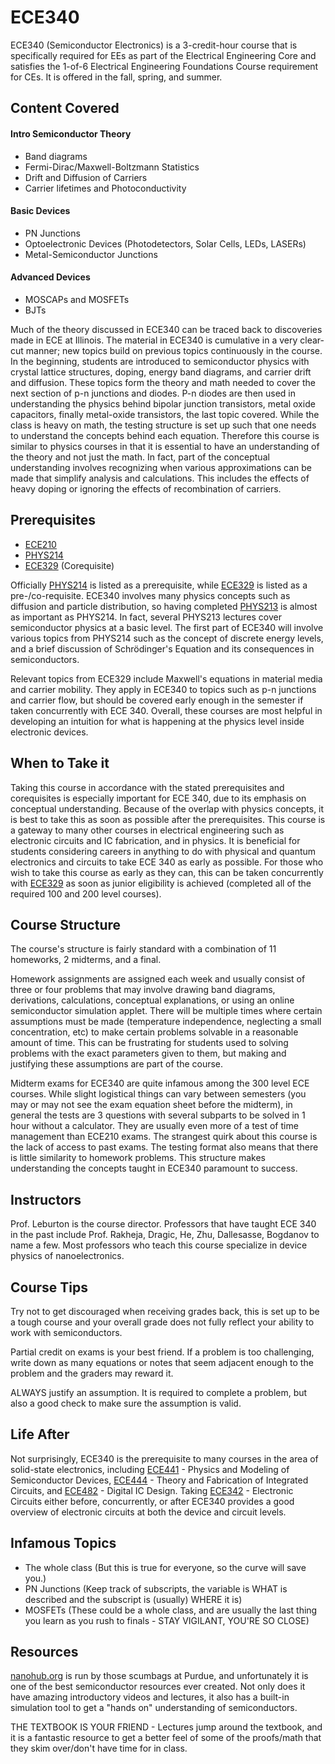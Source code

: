 # ECE340

ECE340 (Semiconductor Electronics) is a 3-credit-hour course that is specifically required for EEs as part of the Electrical Engineering Core and satisfies the 1-of-6 Electrical Engineering Foundations Course requirement for CEs. It is offered in the fall, spring, and summer.

## Content Covered

#### Intro Semiconductor Theory
- Band diagrams
- Fermi-Dirac/Maxwell-Boltzmann Statistics
- Drift and Diffusion of Carriers
- Carrier lifetimes and Photoconductivity
#### Basic Devices
- PN Junctions
- Optoelectronic Devices (Photodetectors, Solar Cells, LEDs, LASERs)
- Metal-Semiconductor Junctions
#### Advanced Devices
- MOSCAPs and MOSFETs
- BJTs

Much of the theory discussed in ECE340 can be traced back to discoveries made in ECE at Illinois. The material in ECE340 is cumulative in a very clear-cut manner; new topics build on previous topics continuously in the course. In the beginning, students are introduced to semiconductor physics with crystal lattice structures, doping, energy band diagrams, and carrier drift and diffusion. These topics form the theory and math needed to cover the next section of p-n junctions and diodes. P-n diodes are then used in understanding the physics behind bipolar junction transistors, metal oxide capacitors, finally metal-oxide transistors, the last topic covered. While the class is heavy on math, the testing structure is set up such that one needs to understand the concepts behind each equation. Therefore this course is similar to physics courses in that it is essential to have an understanding of the theory and not just the math. In fact, part of the conceptual understanding involves recognizing when various approximations can be made that simplify analysis and calculations. This includes the effects of heavy doping or ignoring the effects of recombination of carriers.

## Prerequisites

- [ECE210](ECE210.md)
- [PHYS214](../PHYS%20Course%20Offerings/PHYS214.md)
- [ECE329](ECE329.md) (Corequisite)

Officially [PHYS214](../PHYS%20Course%20Offerings/PHYS214.md) is listed as a prerequisite, while [ECE329](ECE329.md) is listed as a pre-/co-requisite. ECE340 involves many physics concepts such as diffusion and particle distribution, so having completed [PHYS213](../PHYS%20Course%20Offerings/PHYS213.md) is almost as important as PHYS214. In fact, several PHYS213 lectures cover semiconductor physics at a basic level. The first part of ECE340 will involve various topics from PHYS214 such as the concept of discrete energy levels, and a brief discussion of Schrödinger's Equation and its consequences in semiconductors. 

Relevant topics from ECE329 include Maxwell's equations in material media and carrier mobility. They apply in ECE340 to topics such as p-n junctions and carrier flow, but should be covered early enough in the semester if taken concurrently with ECE 340. Overall, these courses are most helpful in developing an intuition for what is happening at the physics level inside electronic devices.

## When to Take it

Taking this course in accordance with the stated prerequisites and corequisites is especially important for ECE 340, due to its emphasis on conceptual understanding. Because of the overlap with physics concepts, it is best to take this as soon as possible after the prerequisites. This course is a gateway to many other courses in electrical engineering such as electronic circuits and IC fabrication, and in physics. It is beneficial for students considering careers in anything to do with physical and quantum electronics and circuits to take ECE 340 as early as possible. For those who wish to take this course as early as they can, this can be taken concurrently with [ECE329](ECE329.md) as soon as junior eligibility is achieved (completed all of the required 100 and 200 level courses).

## Course Structure

The course's structure is fairly standard with a combination of 11 homeworks, 2 midterms, and a final. 

Homework assignments are assigned each week and usually consist of three or four problems that may involve drawing band diagrams, derivations, calculations, conceptual explanations, or using an online semiconductor simulation applet. There will be multiple times where certain assumptions must be made (temperature independence, neglecting a small concentration, etc) to make certain problems solvable in a reasonable amount of time. This can be frustrating for students used to solving problems with the exact parameters given to them, but making and justifying these assumptions are part of the course.

Midterm exams for ECE340 are quite infamous among the 300 level ECE courses. While slight logistical things can vary between semesters (you may or may not see the exam equation sheet before the midterm), in general the tests are 3 questions with several subparts to be solved in 1 hour without a calculator. They are usually even more of a test of time management than ECE210 exams. The strangest quirk about this course is the lack of access to past exams. The testing format also means that there is little similarity to homework problems. This structure makes understanding the concepts taught in ECE340 paramount to success.

## Instructors

Prof. Leburton is the course director. Professors that have taught ECE 340 in the past include Prof. Rakheja, Dragic, He, Zhu, Dallesasse, Bogdanov to name a few. Most professors who teach this course specialize in device physics of nanoelectronics.

## Course Tips

Try not to get discouraged when receiving grades back, this is set up to be a tough course and your overall grade does not fully reflect your ability to work with semiconductors. 

Partial credit on exams is your best friend. If a problem is too challenging, write down as many equations or notes that seem adjacent enough to the problem and the graders may reward it. 

ALWAYS justify an assumption. It is required to complete a problem, but also a good check to make sure the assumption is valid.

## Life After

Not surprisingly, ECE340 is the prerequisite to many courses in the area of solid-state electronics, including [ECE441](ECE441.md) - Physics and Modeling of Semiconductor Devices, [ECE444](ECE444.md) - Theory and Fabrication of Integrated Circuits, and [ECE482](ECE482.md) - Digital IC Design. Taking [ECE342](ECE342.md) - Electronic Circuits either before, concurrently, or after ECE340 provides a good overview of electronic circuits at both the device and circuit levels.

## Infamous Topics

- The whole class (But this is true for everyone, so the curve will save you.)
- PN Junctions (Keep track of subscripts, the variable is WHAT is described and the subscript is (usually) WHERE it is)
- MOSFETs (These could be a whole class, and are usually the last thing you learn as you rush to finals - STAY VIGILANT, YOU'RE SO CLOSE)

## Resources

[nanohub.org](https://nanohub.org/) is run by those scumbags at Purdue, and unfortunately it is one of the best semiconductor resources ever created. Not only does it have amazing introductory videos and lectures, it also has a built-in simulation tool to get a "hands on" understanding of semiconductors.


THE TEXTBOOK IS YOUR FRIEND - Lectures jump around the textbook, and it is a fantastic resource to get a better feel of some of the proofs/math that they skim over/don't have time for in class.



